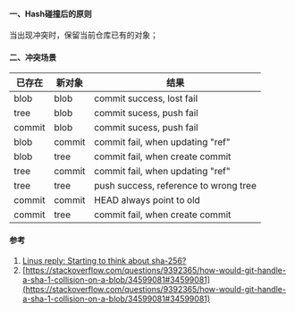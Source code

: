 <!-- date: 2020.08.04 13:03 -->
#### 一、Hash碰撞后的原则

当出现冲突时，保留当前仓库已有的对象；

#### 二、冲突场景

| 已存在    | 新对象    | 结果                                    |
| ------ | ------ | ------------------------------------- |
| blob   | blob   | commit success, lost fail             |
| tree   | blob   | commit sucess, push fail              |
| commit | blob   | commit sucess, push fail              |
| blob   | commit | commit fail, when updating "ref"      |
| blob   | tree   | commit fail, when create commit       |
| tree   | commit | commit fail, when updating "ref"      |
| tree   | tree   | push success, reference to wrong tree |
| commit | commit | HEAD always point to old              |
| commit | tree   | commit fail, when create commit       |

#### 参考

1. [Linus reply: Starting to think about sha-256?](http://web.archive.org/web/20120701221418/http://kerneltrap.org/mailarchive/git/2006/8/28/211065)
2. [https://stackoverflow.com/questions/9392365/how-would-git-handle-a-sha-1-collision-on-a-blob/34599081#34599081](https://stackoverflow.com/questions/9392365/how-would-git-handle-a-sha-1-collision-on-a-blob/34599081#34599081)
